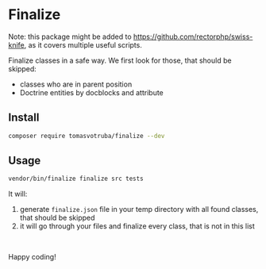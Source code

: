 # Finalize

Note: this package might be added to https://github.com/rectorphp/swiss-knife, as it covers multiple useful scripts.

Finalize classes in a safe way. We first look for those, that should be skipped:

* classes who are in parent position
* Doctrine entities by docblocks and attribute

## Install

```bash
composer require tomasvotruba/finalize --dev
```

## Usage

```bash
vendor/bin/finalize finalize src tests
```

It will:

1. generate `finalize.json` file in your temp directory with all found classes, that should be skipped
2. it will go through your files and finalize every class, that is not in this list

<br>

Happy coding!
